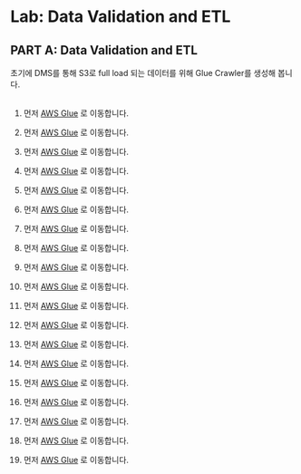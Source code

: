 # Lab: Data Validation and ETL

## PART A: Data Validation and ETL<br>
초기에 DMS를 통해 S3로 full load 되는 데이터를 위해 Glue Crawler를 생성해 봅니다.<br><br>
1. 먼저 [AWS Glue](https://console.aws.amazon.com/glue/home) 로 이동합니다.

2. 먼저 [AWS Glue](https://console.aws.amazon.com/glue/home) 로 이동합니다.

3. 먼저 [AWS Glue](https://console.aws.amazon.com/glue/home) 로 이동합니다.

4. 먼저 [AWS Glue](https://console.aws.amazon.com/glue/home) 로 이동합니다.

5. 먼저 [AWS Glue](https://console.aws.amazon.com/glue/home) 로 이동합니다.

6. 먼저 [AWS Glue](https://console.aws.amazon.com/glue/home) 로 이동합니다.

7. 먼저 [AWS Glue](https://console.aws.amazon.com/glue/home) 로 이동합니다.

8. 먼저 [AWS Glue](https://console.aws.amazon.com/glue/home) 로 이동합니다.

9. 먼저 [AWS Glue](https://console.aws.amazon.com/glue/home) 로 이동합니다.

10. 먼저 [AWS Glue](https://console.aws.amazon.com/glue/home) 로 이동합니다.

11. 먼저 [AWS Glue](https://console.aws.amazon.com/glue/home) 로 이동합니다.

12. 먼저 [AWS Glue](https://console.aws.amazon.com/glue/home) 로 이동합니다.

13. 먼저 [AWS Glue](https://console.aws.amazon.com/glue/home) 로 이동합니다.

14. 먼저 [AWS Glue](https://console.aws.amazon.com/glue/home) 로 이동합니다.

15. 먼저 [AWS Glue](https://console.aws.amazon.com/glue/home) 로 이동합니다.

16. 먼저 [AWS Glue](https://console.aws.amazon.com/glue/home) 로 이동합니다.

17. 먼저 [AWS Glue](https://console.aws.amazon.com/glue/home) 로 이동합니다.

18. 먼저 [AWS Glue](https://console.aws.amazon.com/glue/home) 로 이동합니다.

19. 먼저 [AWS Glue](https://console.aws.amazon.com/glue/home) 로 이동합니다.
